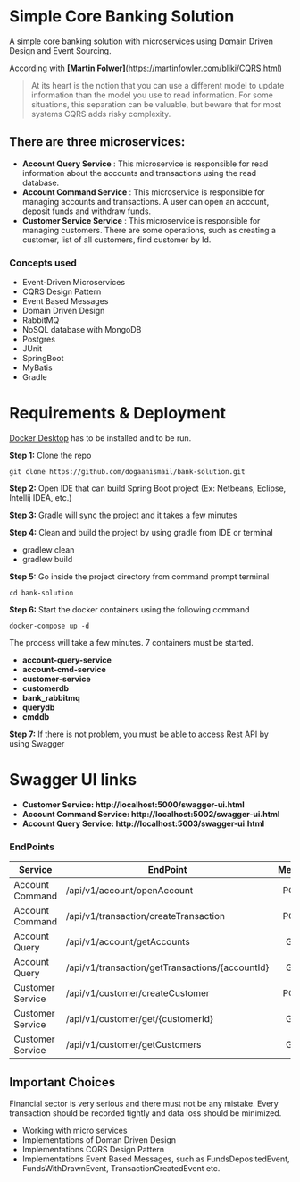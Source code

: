 # Simple Core Banking Solution
A simple core banking solution with microservices using Domain Driven Design and Event Sourcing.

According with **[Martin Folwer]**(https://martinfowler.com/bliki/CQRS.html) 
> At its heart is the notion that you can use a different model to update information than the model you use to read information. 
> For some situations, this separation can be valuable, but beware that for most systems CQRS adds risky complexity.

## There are three microservices:

- **Account Query Service** : This microservice is responsible for read information about the accounts and transactions using the read database.
- **Account Command Service** : This microservice is responsible for managing accounts and transactions. A user can open an account, deposit funds and withdraw funds.
- **Customer Service Service** : This microservice is responsible for managing customers. There are some operations, such as creating a customer, list of all customers, find customer by Id.

### Concepts used ###
- Event-Driven Microservices
- CQRS Design Pattern
- Event Based Messages
- Domain Driven Design
- RabbitMQ
- NoSQL database with MongoDB
- Postgres
- JUnit
- SpringBoot
- MyBatis
- Gradle

# Requirements & Deployment
[Docker Desktop](http://www.docker.io/gettingstarted/#h_installation) has to be installed and to be run. 

**Step 1:**  Clone the repo

```
git clone https://github.com/dogaanismail/bank-solution.git
```

**Step 2:** Open IDE that can build Spring Boot project (Ex: Netbeans, Eclipse, Intellij IDEA,
etc.)

**Step 3:** Gradle will sync the project and it takes a few minutes<br />

**Step 4:** Clean and build the project by using gradle from IDE or terminal

* gradlew clean
* gradlew build

**Step 5:** Go inside the project directory from command prompt terminal

```
cd bank-solution
```

**Step 6:** Start the docker containers using the following command

```
docker-compose up -d
```

The process will take a few minutes. 7 containers must be started.

* **account-query-service**
* **account-cmd-service**
* **customer-service**
* **customerdb**
* **bank_rabbitmq**
* **querydb**
* **cmddb**

**Step 7:** If there is not problem, you must be able to access Rest API by using Swagger

# Swagger UI links #
* **Customer Service: http://localhost:5000/swagger-ui.html**
* **Account Command Service: http://localhost:5002/swagger-ui.html**
* **Account Query Service: http://localhost:5003/swagger-ui.html**

### EndPoints ###

| Service         | EndPoint                                       | Method | Description           |
|-----------------|------------------------------------------------|:------:|-----------------------|
| Account Command | /api/v1/account/openAccount                    |  POST  | Open an account       |
| Account Command | /api/v1/transaction/createTransaction          |  POST  | Create a transaction  |
| Account Query   | /api/v1/account/getAccounts                    |  GET   | List of accounts      |
| Account Query   | /api/v1/transaction/getTransactions/{accountId}|  GET   | Get By AccountId      |
| Customer Service| /api/v1/customer/createCustomer                |  POST  | Create a customer     |
| Customer Service| /api/v1/customer/get/{customerId}              |  GET   | Get by Id             |   
| Customer Service| /api/v1/customer/getCustomers                  |  GET   | List of customers     |


## Important Choices

Financial sector is very serious and there must not be any mistake. Every transaction should be recorded tightly and data loss should be minimized.

* Working with micro services
* Implementations of Doman Driven Design
* Implementations CQRS Design Pattern
* Implementations Event Based Messages, such as FundsDepositedEvent, FundsWithDrawnEvent, TransactionCreatedEvent etc.


